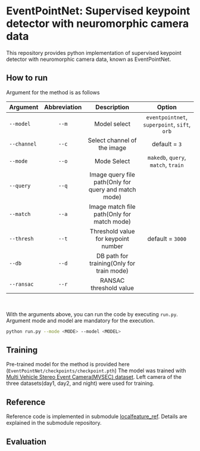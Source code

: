 # EventPointNet: Supervised keypoint detector with neuromorphic camera data
This repository provides python implementation of supervised keypoint detector with neuromorphic camera data, known as EventPointNet. 

## How to run
Argument for the method is as follows

| Argument | Abbreviation | Description | Option |
|---|:---:|:---:|:---:|
|`--model`|`--m`|Model select|`eventpointnet`, `superpoint`, `sift`, `orb`|
|`--channel`|`--c`|Select channel of the image|default = `3`|
|`--mode`|`--o`|Mode Select|`makedb`, `query`, `match`, `train`|
|`--query`|`--q`|Image query file path(Only for query and match mode)||
|`--match`|`--a`|Image match file path(Only for match mode)||
|`--thresh`|`--t`|Threshold value for keypoint number|default = `3000`|
|`--db`|`--d`|DB path for training(Only for train mode)||
|`--ransac`|`--r`|RANSAC threshold value||

<br>

With the arguments above, you can run the code by executing `run.py`.
Argument mode and model are mandatory for the execution.

```bash
python run.py --mode <MODE> --model <MODEL> 
```

## Training

Pre-trained model for the method is provided here (`EventPointNet/checkpoints/checkpoint.pth`)
The model was trained with [Multi Vehicle Stereo Event Camera(MVSEC) dataset](https://daniilidis-group.github.io/mvsec/). 
Left camera of the three datasets(day1, day2, and night) were used for training.

## Reference

Reference code is implemented in submodule [localfeature_ref](https://github.com/HowoongJun/localfeature_ref.git).
Details are explained in the submodule repository.

## Evaluation
